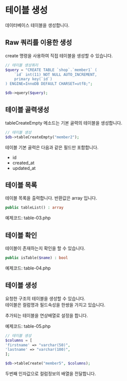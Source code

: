 # 테이블 생성
데이터베이스 테이블을 생성합니다.

## Raw 쿼리를 이용한 생성
create 명령을 사용하여 직접 테이블을 생성할 수 있습니다.

```php
// 테이블 생성쿼리
$query = "CREATE TABLE `shop`.`member1` (
    `id` int(11) NOT NULL AUTO_INCREMENT,
    primary key(`id`)
) ENGINE=InnoDB DEFAULT CHARSET=utf8;";

$db->query($query); 
```

## 테이블 골력생성

tableCreateEmpty 메소드는 기본 골력의 테이블을 생성합니다.  

```php
// 테이블 생성
$db->tableCreateEmpty("member2");
```

테이블 기본 골력은 다음과 같은 필드만 포함합니다.
* id
* created_at
* updated_at

## 테이블 목록
테이블 목록을 출력합니다. 반환값은 array 입니다.

```php
public tableList() : array
```

예제코드: table-03.php

## 테이블 확인

테이블이 존재하는지 확인을 할 수 있습니다.

```php
public isTable($name) : bool
```

예제코드: table-04.php

## 테이블 생성
요청한 구조의 테이블을 생성할 수 있습니다.  
테이블은 컬럼명과 필드속성을 한쌍을 가지고 있습니다.  

추가되는 테이블을 연상배열로 설정을 합니다.

예제코드: table-05.php

```php
// 테이블 생성
$columns = [
'firstname' => "varchar(50)",
'lastname' => "varchar(100)",
];

$db->tableCreate("member5", $columns);
```

두번째 인자값으로 컬럼정보의 배열을 전달합니다. 


